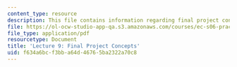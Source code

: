 ```yaml
---
content_type: resource
description: This file contains information regarding final project concepts.
file: https://ol-ocw-studio-app-qa.s3.amazonaws.com/courses/ec-s06-practical-electronics-fall-2004/f634a6bcf3bba64d46765ba2322a70c8_MITEC_S06F04_lec09.pdf
file_type: application/pdf
resourcetype: Document
title: 'Lecture 9: Final Project Concepts'
uid: f634a6bc-f3bb-a64d-4676-5ba2322a70c8
---
```

